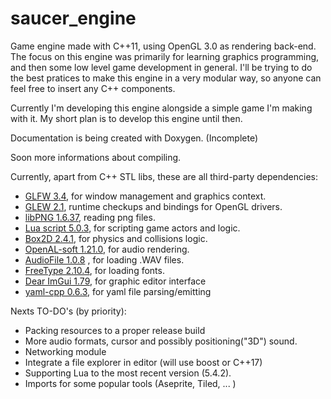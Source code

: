 # saucer_engine
Game engine made with C++11, using OpenGL 3.0 as rendering back-end.
The focus on this engine was primarily for learning graphics programming, and then some low level game development in general. I'll be trying to do the best pratices to make this engine in a very modular way, so anyone can feel free to insert any C++ components.

Currently I'm developing this engine alongside a simple game I'm making with it. My short plan is to develop this engine until then.

Documentation is being created with Doxygen. (Incomplete)

Soon more informations about compiling.
 
Currently, apart from C++ STL libs, these are all third-party dependencies:
- [GLFW 3.4](https://github.com/glfw/glfw), for window management and graphics context.
- [GLEW 2.1](https://github.com/nigels-com/glew), runtime checkups and bindings for OpenGL drivers.
- [libPNG 1.6.37](http://www.libpng.org/pub/png/libpng.html), reading png files.
- [Lua script 5.0.3](https://www.lua.org/home.html), for scripting game actors and logic.
- [Box2D 2.4.1](https://github.com/erincatto/box2d/tree/v2.4.1), for physics and collisions logic.
- [OpenAL-soft 1.21.0](https://github.com/kcat/openal-soft/tree/openal-soft-1.21.0), for audio rendering.
- [AudioFile 1.0.8](https://github.com/adamstark/AudioFile/tree/1.0.8) , for loading .WAV files.
- [FreeType 2.10.4](https://www.freetype.org/index.html), for loading fonts.
- [Dear ImGui 1.79](https://github.com/ocornut/imgui/tree/v1.79), for graphic editor interface
- [yaml-cpp 0.6.3](https://github.com/jbeder/yaml-cpp/tree/yaml-cpp-0.6.3), for yaml file parsing/emitting

Nexts TO-DO's (by priority):
- Packing resources to a proper release build
- More audio formats, cursor and possibly positioning("3D") sound.
- Networking module
- Integrate a file explorer in editor (will use boost or C++17) 
- Supporting Lua to the most recent version (5.4.2).
- Imports for some popular tools (Aseprite, Tiled, ... )
